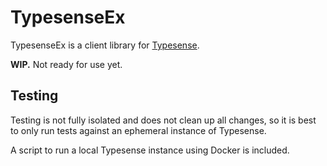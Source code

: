 # TypesenseEx

TypesenseEx is a client library for [Typesense](https://typesense.org/).

**WIP.** Not ready for use yet.

## Testing

Testing is not fully isolated and does not clean up all changes, so it is best to only run tests against an ephemeral instance of Typesense.

A script to run a local Typesense instance using Docker is included.
